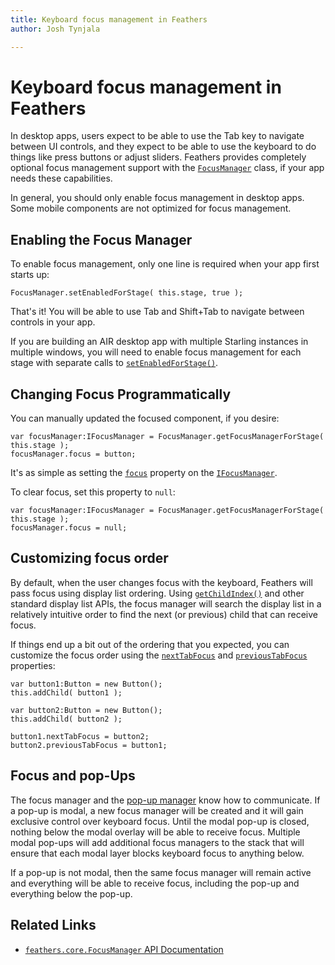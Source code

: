 ```yaml
---
title: Keyboard focus management in Feathers  
author: Josh Tynjala

---
```

# Keyboard focus management in Feathers

In desktop apps, users expect to be able to use the Tab key to navigate between UI controls, and they expect to be able to use the keyboard to do things like press buttons or adjust sliders. Feathers provides completely optional focus management support with the [`FocusManager`](../api-reference/feathers/core/FocusManager.html) class, if your app needs these capabilities.

In general, you should only enable focus management in desktop apps. Some mobile components are not optimized for focus management.

## Enabling the Focus Manager

To enable focus management, only one line is required when your app first starts up:

``` code
FocusManager.setEnabledForStage( this.stage, true );
```

That's it! You will be able to use Tab and Shift+Tab to navigate between controls in your app.

If you are building an AIR desktop app with multiple Starling instances in multiple windows, you will need to enable focus management for each stage with separate calls to [`setEnabledForStage()`](../api-reference/feathers/core/FocusManager.html#setEnabledForStage()).

## Changing Focus Programmatically

You can manually updated the focused component, if you desire:

``` code
var focusManager:IFocusManager = FocusManager.getFocusManagerForStage( this.stage );
focusManager.focus = button;
```

It's as simple as setting the [`focus`](../api-reference/feathers/core/IFocusManager.html#focus) property on the [`IFocusManager`](../api-reference/feathers/core/IFocusManager.html).

To clear focus, set this property to `null`:

``` code
var focusManager:IFocusManager = FocusManager.getFocusManagerForStage( this.stage );
focusManager.focus = null;
```

## Customizing focus order

By default, when the user changes focus with the keyboard, Feathers will pass focus using display list ordering. Using [`getChildIndex()`](http://doc.starling-framework.org/core/starling/display/DisplayObjectContainer.html#getChildIndex()) and other standard display list APIs, the focus manager will search the display list in a relatively intuitive order to find the next (or previous) child that can receive focus.

If things end up a bit out of the ordering that you expected, you can customize the focus order using the [`nextTabFocus`](../api-reference/feathers/core/IFocusDisplayObject.html#nextTabFocus) and [`previousTabFocus`](../api-reference/feathers/core/IFocusDisplayObject.html#previousTabFocus) properties:

``` code
var button1:Button = new Button();
this.addChild( button1 );
 
var button2:Button = new Button();
this.addChild( button2 );
 
button1.nextTabFocus = button2;
button2.previousTabFocus = button1;
```

## Focus and pop-Ups

The focus manager and the [pop-up manager](pop-ups.html) know how to communicate. If a pop-up is modal, a new focus manager will be created and it will gain exclusive control over keyboard focus. Until the modal pop-up is closed, nothing below the modal overlay will be able to receive focus. Multiple modal pop-ups will add additional focus managers to the stack that will ensure that each modal layer blocks keyboard focus to anything below.

If a pop-up is not modal, then the same focus manager will remain active and everything will be able to receive focus, including the pop-up and everything below the pop-up.

## Related Links

-   [`feathers.core.FocusManager` API Documentation](../api-reference/feathers/core/FocusManager.html)